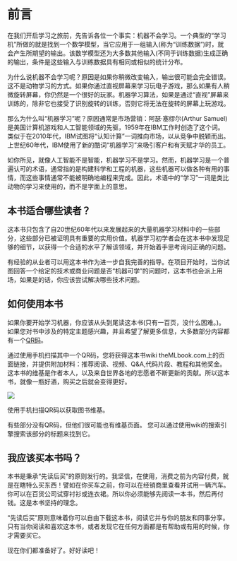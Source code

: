 # 前言  

在我们开启学习之旅前，先告诉各位一个事实：机器不会学习。一个典型的“学习机”所做的就是找到一个数学模型，当它应用于一组输入(称为“训练数据”)时，就会产生所期望的输出。该数学模型还为大多数其他输入(不同于训练数据)生成正确的输出，条件是这些输入与训练数据具有相同或相似的统计分布。 

为什么说机器不会学习呢？原因是如果你稍微改变输入，输出很可能会完全错误。这不是动物学习的方式。如果你通过直视屏幕来学习玩电子游戏，那么如果有人稍微旋转屏幕，你仍然是一个很好的玩家。机器学习算法，如果是通过“直视”屏幕来训练的，除非它也接受了识别旋转的训练，否则它将无法在旋转的屏幕上玩游戏。 

	
那么为什么叫“机器学习”呢？原因通常是市场营销：阿瑟·塞缪尔(Arthur Samuel)是美国计算机游戏和人工智能领域的先驱，1959年在IBM工作时创造了这个词。类似于在2010年代，IBM试图将“认知计算”一词推向市场，以从竞争中脱颖而出。上世纪60年代，IBM使用了新的酷词“机器学习”来吸引客户和有天赋才华的员工。  

如你所见，就像人工智能不是智能，机器学习不是学习。然而，机器学习是一个普遍认可的术语，通常指的是构建科学和工程的机器，这些机器可以做各种有用的事情，而这些事情通常不能被明确地编程来完成。因此，术语中的“学习”一词是类比动物的学习来使用的，而不是字面上的意思。

## 本书适合哪些读者？  

这本书只包含了自20世纪60年代以来发展起来的大量机器学习材料中的一些部分，这些部分已被证明具有重要的实用价值。机器学习初学者会在这本书中发现足够的细节，以获得一个合适的水平了解该领域，并开始着手思考询问正确的问题。   

有经验的从业者可以用这本书作为进一步自我完善的指导。在项目开始时，当你试图回答一个给定的技术或商业问题是否“机器可学”的问题时，这本书也会派上用场，如果是的话，你应该尝试解决哪些技术问题。  

## 如何使用本书  

如果你要开始学习机器，你应该从头到尾读这本书(只有一百页，没什么困难。)。如果您对书中涉及的特定主题感兴趣，并且希望了解更多信息，大多数部分内容都有一个[QR码](http://themlbook.com)。    

通过使用手机扫描其中一个QR码，您将获得这本书wiki theMLbook.com上的页面链接，并提供附加材料：推荐阅读、视频、Q&A,代码片段、教程和其他奖金。这本书的维基是作者本人，以及来自世界各地的志愿者不断更新的贡献。所以这本书，就像一瓶好酒，购买之后就会变得更好。  

 ![](https://i.imgur.com/pTlv0J1.png)     


使用手机扫描QR码以获取图书维基。  

有些部分没有QR码，但他们很可能也有维基页面。 您可以通过使用wiki的搜索引擎搜索该部分的标题来找到它。

## 我应该买本书吗？ 

本书是秉承“先读后买”的原则发行的。我坚信，在使用，消费之前为内容付费，就是在瞎特么买东西！譬如在你买车之前，你可以在经销商里查看并试用一辆汽车。你可以在百货公司试穿衬衫或连衣裙。所以你必须能够先阅读一本书，然后再付钱。这是本书坚持的理念。    

“先读后买”原则意味着你可以自由下载这本书，阅读它并与你的朋友和同事分享。只有当你阅读和喜欢这本书，或者发现它在任何方面都是有帮助或有用的时候，你才需要买它。   
 
现在你们都准备好了。好好读吧！


  
